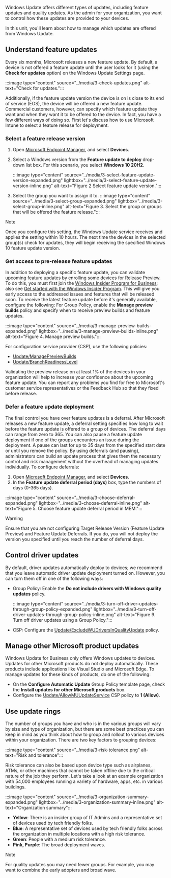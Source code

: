 Windows Update offers different types of updates, including feature updates and quality updates. As the admin for your organization, you want to control how these updates are provided to your devices.

In this unit, you'll learn about how to manage which updates are offered from Windows Update.

## Understand feature updates

Every six months, Microsoft releases a new feature update. By default, a device is not offered a feature update until the user looks for it (using the **Check for updates** option) on the Windows Update Settings page.

:::image type="content" source="../media/3-check-updates.png" alt-text="Check for updates.":::

Additionally, if the feature update version the device is on is close to its end of service (EOS), the device will be offered a new feature update. Commercial customers, however, can specify which feature update they want and when they want it to be offered to the device. In fact, you have a few different ways of doing so. First let's discuss how to use Microsoft Intune to select a feature release for deployment.

### Select a feature release version

1. Open [Microsoft Endpoint Manager](https://endpoint.microsoft.com/#home?azure-portal=true), and select **Devices**.
1. Select a Windows version from the **Feature update to deploy** drop-down list box. For this scenario, you select **Windows 10 20H2**.

    :::image type="content" source="../media/3-select-feature-update-version-expanded.png" lightbox="../media/3-select-feature-update-version-inline.png" alt-text="Figure 2 Select feature update version.":::
1. Select the group you want to assign it to.
    :::image type="content" source="../media/3-select-group-expanded.png" lightbox="../media/3-select-group-inline.png" alt-text="Figure 3. Select the group or groups that will be offered the feature release.":::

> [!NOTE]
> Once you configure this setting, the Windows Update service receives and applies the setting within 10 hours. The next time the devices in the selected group(s) check for updates, they will begin receiving the specified Windows 10 feature update version.

### Get access to pre-release feature updates

In addition to deploying a specific feature update, you can validate upcoming feature updates by enrolling some devices for Release Preview. To do this, you must first join the [Windows Insider Program for Business](https://insider.windows.com/for-business?azure-portal=true); also see [Get started with the Windows Insider Program](/windows-insider/get-started?azure-portal=true). This will give you early access to the addressed issues and features that will be released soon. To receive the latest feature update before it's generally available, configure the following:
For Group Policy, enable the **Manage preview builds** policy and specify when to receive preview builds and feature updates.

:::image type="content" source="../media/3-manage-preview-builds-expanded.png" lightbox="../media/3-manage-preview-builds-inline.png" alt-text="Figure 4. Manage preview builds.":::

For configuration service provider (CSP), use the following policies:

- [Update/ManagePreviewBuilds](/windows/client-management/mdm/policy-csp-update#update-managepreviewbuilds?azure-portal=true)
- [Update/BranchReadinessLevel](/windows/client-management/mdm/policy-csp-update#update-branchreadinesslevel?azure-portal=true)

Validating the preview release on at least 1% of the devices in your organization will help to increase your confidence about the upcoming feature update. You can report any problems you find for free to Microsoft's customer service representatives or the Feedback Hub so that they fixed before release.

### Defer a feature update deployment

The final control you have over feature updates is a deferral. After Microsoft releases a new feature update, a deferral setting specifies how long to wait before the feature update is offered to a group of devices. The deferral days can range from zero to 365. You can also pause a feature update deployment if one of the groups encounters an issue during the deployment. A pause can last for up to 35 days from the specified start date or until you remove the policy. By using deferrals (and pausing), administrators can build an update process that gives them the necessary control and risk management without the overhead of managing updates individually.
To configure deferrals:

1. Open [Microsoft Endpoint Manager](https://endpoint.microsoft.com/#home?azure-portal=true), and select **Devices**.
1. In the **Feature update deferral period (days)** box, type the numbers of days (0-365 days).

:::image type="content" source="../media/3-choose-deferral-expanded.png" lightbox="../media/3-choose-deferral-inline.png" alt-text="Figure 5. Choose feature update deferral period in MEM.":::

>[!WARNING]
>Ensure that you are not configuring Target Release Version (Feature Update Preview) and Feature Update Deferrals. If you do, you will not deploy the version you specified until you reach the number of deferral days.

## Control driver updates

By default, driver updates automatically deploy to devices; we recommend that you leave automatic driver update deployment turned on. However, you can turn them off in one of the following ways:

- Group Policy: Enable the **Do not include drivers with Windows quality updates** policy.

    :::image type="content" source="../media/3-turn-off-driver-updates-through-group-policy-expanded.png" lightbox="../media/3-turn-off-driver-updates-through-group-policy-inline.png" alt-text="Figure 9. Turn off driver updates using a Group Policy.":::

- CSP: Configure the [Update/ExcludeWUDriversInQualityUpdate](/windows/client-management/mdm/policy-csp-update) policy.

## Manage other Microsoft product updates

Windows Update for Business only offers Windows updates to devices. Updates for other Microsoft products do not deploy automatically. These products include applications like Visual Studio and Microsoft Edge. To manage updates for these kinds of products, do one of the following:

- On the **Configure Automatic Update** Group Policy template page, check the **Install updates for other Microsoft products** box.
- Configure the [Update/AllowMUUpdateService](/windows/client-management/mdm/policy-csp-update) CSP policy to **1 (Allow)**.

## Use update rings

The number of groups you have and who is in the various groups will vary by size and type of organization, but there are some best practices you can keep in mind as you think about how to group and rollout to various devices within your organization. There are two key factors to grouping devices:

:::image type="content" source="../media/3-risk-tolerance.png" alt-text="Risk and tolerance":::

Risk tolerance can also be based upon device type such as airplanes, ATMs, or other machines that cannot be taken offline due to the critical nature of the job they perform. Let's take a look at an example organization with 54,000 employees running a variety of hardware, apps, etc. in various buildings.

:::image type="content" source="../media/3-organization-summary-expanded.png" lightbox="../media/3-organization-summary-inline.png" alt-text="Organization summary":::

- **Yellow**: There is an insider group of IT Admins and a representative set of devices used by tech friendly folks.
- **Blue**: A representative set of devices used by tech friendly folks across the organization in multiple locations with a high risk tolerance.
- **Green**: People with a medium risk tolerance.
- **Pink, Purple**: The broad deployment waves.

> [!NOTE]
> For quality updates you may need fewer groups. For example, you may want to combine the early adopters and broad wave.
